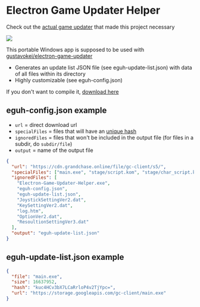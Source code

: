 # Electron Game Updater Helper

Check out the [actual game updater](https://github.com/gustavokei/electron-game-updater) that made this project necessary

![](https://i.imgur.com/9ohs6JO.gif)

This portable Windows app is supposed to be used with [gustavokei/electron-game-updater](https://github.com/gustavokei/electron-game-updater)

- Generates an update list JSON file (see eguh-update-list.json) with data of all files within its directory
- Highly customizable (see eguh-config.json)

If you don't want to compile it, [download here](https://github.com/gustavokei/electron-game-updater-helper/releases)

## eguh-config.json example

- `url` = direct download url
- `specialFiles` = files that will have an [unique hash](https://nodejs.org/api/crypto.html#crypto_crypto_createhash_algorithm_options)
- `ignoredFiles` = files that won't be included in the output file (for files in a subdir, do `subdir/file`)
- `output` = name of the output file

```json
{
  "url": "https://cdn.grandchase.online/file/gc-client/s5/",
  "specialFiles": ["main.exe", "stage/script.kom", "stage/char_script.kom"],
  "ignoredFiles": [
    "Electron-Game-Updater-Helper.exe",
    "eguh-config.json",
    "eguh-update-list.json",
    "JoystickSettingVer2.dat",
    "KeySettingVer2.dat",
    "log.htm",
    "OptionVer2.dat",
    "ResoultionSettingVer3.dat"
  ],
  "output": "eguh-update-list.json"
}
```

## eguh-update-list.json example

```json
{
  "file": "main.exe",
  "size": 16637952,
  "hash": "kuc4HCv3bX7LCaRrloP4v2TjYpc=",
  "url": "https://storage.googleapis.com/gc-client/main.exe"
}
```

